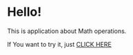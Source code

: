 # Hello!

This is application about Math operations.

If You want to try it, just [CLICK HERE](http://some-math.surge.sh/)